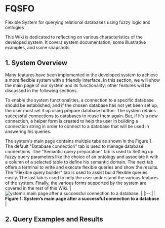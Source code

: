 # FQSFO
Flexible System for querying relational databases using fuzzy logic and ontlogies

This Wiki is dedicated to reflecting on various characteristics of the developed system. It covers system documentation, some illustrative examples, and some snapshots
##  1. System Overview
Many features have been implemented in the developed system to achieve a more flexible system with a friendly interface. In this section, we will show the main page of our system and its functionality; other features will be discussed in the following sections.

To enable the system functionalities, a connection to a specific database should be established, and if the chosen database has not yet been set up, the user must set it up using prepare database button. The system retains successful connections to databases to reuse them again. But, if it's a new connection, a helper form is created to help the user in building a connection string in order to connect to a database that will be used in answering his queries.

The system's main page contains multiple tabs as shown in the Figure 1. The default "Database connection" tab is used to manage database connections. The "Semantic query preparation" tab is used to Setting up fuzzy query parameters like the choice of an ontology and associate it with a column of a selected table to define his semantic domain. The next tab offers a terminal to write and execute flexible queries and show the results. The "Flexible query builder" tab is used to assist build flexible queries easily. The last tab is used to help the user understand the various features of the system. Finally, the various forms supported by the system are covered in the rest of this Wiki.
| ![ystem’s main page after a successful connection to a database.](https://i.ibb.co/vB5Wtph/system-main-page.png) | 
|:--:| 
| **Figure 1: System’s main page after a successful connection to a database** |

##  2. Query Examples and Results
